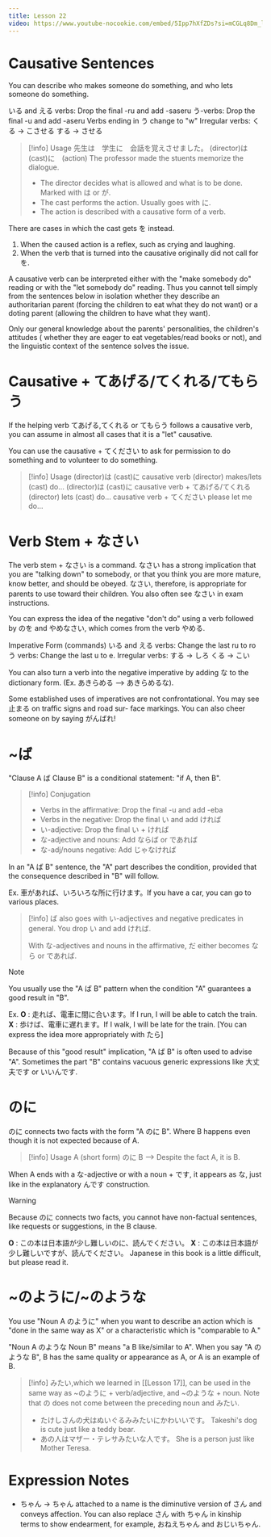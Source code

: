 ```yaml
---
title: Lesson 22
video: https://www.youtube-nocookie.com/embed/5Ipp7hXfZDs?si=mCGLq8Dm_lRG_1fq
---
```


# Causative Sentences

You can describe who makes someone do something, and who lets someone do something.

いる and える verbs: Drop the final -ru and add -saseru
う-verbs: Drop the final -u and add -aseru
Verbs ending in う change to "w"
Irregular verbs:
くる -> こさせる
する -> させる

> [!info] Usage
> 先生は　学生に　会話を覚えさせました。
> (director)は　(cast)に　(action)
> The professor made the stuents memorize the dialogue.
>
> - The director decides what is allowed and what is to be done. Marked with は or が.
> - The cast performs the action. Usually goes with に.
> - The action is described with a causative form of a verb.

There are cases in which the cast gets を instead.

1. When the caused action is a reflex, such as crying and laughing.
2. When the verb that is turned into the causative originally did not call for を.

A causative verb can be interpreted either with the "make somebody do" reading or with the "let somebody do" reading. Thus you cannot tell simply from the sentences below in isolation whether they describe an authoritarian parent (forcing the children to eat what they do not want) or a doting parent (allowing the children to have what they want).

Only our general knowledge about the parents' personalities, the children's attitudes ( whether they are eager to eat vegetables/read books or not), and the linguistic context of the sentence solves the issue.

# Causative + てあげる/てくれる/てもらう

If the helping verb てあげる,てくれる or てもらう follows a causative verb, you can assume in almost all cases that it is a "let" causative.

You can use the causative + てください to ask for permission to do something and to volunteer to do something.

> [!info] Usage
> (director)は (cast)に causative verb (director) makes/lets (cast) do...
> (director)は (cast)に causative verb + てあげる/てくれる (director) lets (cast) do...
> causative verb + てください please let me do...

# Verb Stem + なさい

The verb stem + なさい is a command. なさい has a strong implication that you are "talking down" to somebody, or that you think you are more mature, know better, and should be obeyed. なさい, therefore, is appropriate for parents to use toward their children. You also often see なさい in exam instructions.

You can express the idea of the negative "don't do" using a verb followed by のを and やめなさい, which comes from the verb やめる.

Imperative Form (commands)
いる and える verbs: Change the last ru to ro
う verbs: Change the last u to e.
Irregular verbs:
する -> しろ
くる -> こい

You can also turn a verb into the negative imperative by adding な to the dictionary form. (Ex. あきらめる --> あきらめるな).

Some established uses of imperatives are not confrontational. You may see 止まる on traffic signs and road sur- face markings. You can also cheer someone on by saying がんばれ!

# ~ば

"Clause A ば Clause B" is a conditional statement: "if A, then B".

> [!info] Conjugation
>
> - Verbs in the affirmative: Drop the final -u and add -eba
> - Verbs in the negative: Drop the final い and add ければ
> - い-adjective: Drop the final い + ければ
> - な-adjective and nouns: Add ならば or であれば
> - な-adj/nouns negative: Add じゃなければ

In an "A ば B" sentence, the "A" part describes the condition, provided that the consequence described in "B" will follow.

Ex. 車があれば、いろいろな所に行けます。If you have a car, you can go to various places.

> [!info]
> ば also goes with い-adjectives and negative predicates in general. You drop い and add ければ.
>
> With な-adjectives and nouns in the affirmative, だ either becomes なら or であれば.

> [!note]
> You usually use the "A ば B" pattern when the condition "A" guarantees a good result in "B".
>
> Ex.
> **O** : 走れば、電車に間に合います。If I run, I will be able to catch the train.
> **X** : 歩けば、電車に遅れます。If I walk, I will be late for the train. [You can express the idea more appropriately with たら]

Because of this "good result" implication, "A ば B" is often used to advise "A". Sometimes the part "B" contains vacuous generic expressions like 大丈夫です or いいんです.

# のに

のに connects two facts with the form "A のに B". Where B happens even though it is not expected because of A.

> [!info] Usage
> A (short form) のに B --> Despite the fact A, it is B.

When A ends with a な-adjective or with a noun + です, it appears as な, just like in the explanatory んです construction.

> [!warning]
> Because のに connects two facts, you cannot have non-factual sentences, like requests or suggestions, in the B clause.
>
> **O** : この本は日本語が少し難しいのに、読んでください。
> **X** : この本は日本語が少し難しいですが、読んでください。
> Japanese in this book is a little difficult, but please read it.

# ~のように/~のような

You use "Noun A のように" when you want to describe an action which is "done in the same way as X" or a characteristic which is "comparable to A."

"Noun A のような Noun B" means "a B like/similar to A". When you say "A のような B", B has the same quality or appearance as A, or A is an example of B.

> [!info]
> みたい,which we learned in [[Lesson 17]], can be used in the same way as ~のように + verb/adjective, and ~のような + noun. Note that の does not come between the preceding noun and みたい.
>
> - たけしさんの犬はぬいぐるみみたいにかわいいです。
>   Takeshi's dog is cute just like a teddy bear.
> - あの人はマザー・テレサみたいな人です。
>   She is a person just like Mother Teresa.

# Expression Notes

- ちゃん -> ちゃん attached to a name is the diminutive version of さん and conveys affection. You can also replace さん with ちゃん in kinship terms to show endearment, for example, おねえちゃん and おじいちゃん.
